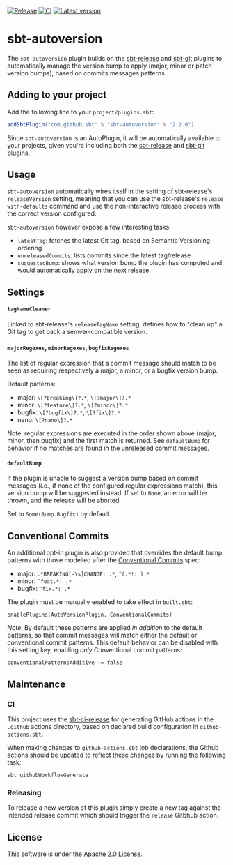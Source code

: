 [![Release](https://github.com/sbt/sbt-autoversion/actions/workflows/release.yml/badge.svg)](https://github.com/sbt/sbt-autoversion/actions/workflows/release.yml)
[![CI](https://github.com/sbt/sbt-autoversion/actions/workflows/ci.yml/badge.svg)](https://github.com/sbt/sbt-autoversion/actions/workflows/ci.yml)
[![Latest version](https://img.shields.io/github/tag/sbt/sbt-autoversion.svg)](https://github.com/sbt/sbt-autoversion/releases)

# sbt-autoversion

The `sbt-autoversion` plugin builds on the [sbt-release](https://github.com/sbt/sbt-release) and [sbt-git](https://github.com/sbt/sbt-git) plugins to automatically manage the version bump to apply (major, minor or patch version bumps), based on commits messages patterns.

## Adding to your project

Add the following line to your `project/plugins.sbt`:

```scala
addSbtPlugin("com.github.sbt" % "sbt-autoversion" % "2.2.0")
```

Since `sbt-autoversion` is an AutoPlugin, it will be automatically available to your projects,
given you're including both the [sbt-release](https://github.com/sbt/sbt-release) and [sbt-git](https://github.com/sbt/sbt-git) plugins.

## Usage

`sbt-autoversion` automatically wires itself in the setting of sbt-release's `releaseVersion` setting, meaning that you can use the sbt-release's `release with-defaults` command and use the non-interactive release process with the correct version configured.

`sbt-autoversion` however expose a few interesting tasks:

* `latestTag`: fetches the latest Git tag, based on Semantic Versioning ordering
* `unreleasedCommits`: lists commits since the latest tag/release
* `suggestedBump`: shows what version bump the plugin has computed and would automatically apply on the next release.

## Settings

#### `tagNameCleaner`

Linked to sbt-release's `releaseTagName` setting, defines how to "clean up" a Git tag to get back a semver-compatible version.

#### `majorRegexes`, `minorRegexes`, `bugfixRegexes`

The list of regular expression that a commit message should match to be seen as requiring respectively a major, a minor, or a bugfix version bump.

Default patterns:

* major: `\[?breaking\]?.*`, `\[?major\]?.*`
* minor: `\[?feature\]?.*`, `\[?minor\]?.*`
* bugfix: `\[?bugfix\]?.*`, `\[?fix\]?.*`
* nano: `\[?nano\]?.*`

Note: regular expressions are executed in the order shown above (major, minor, then bugfix) and the first match is returned.
See `defaultBump` for behavior if no matches are found in the unreleased commit messages.

#### `defaultBump`

If the plugin is unable to suggest a version bump based on commit messages (i.e., if none of the configured regular expressions match), this version bump will be suggested instead.
If set to `None`, an error will be thrown, and the release will be aborted.

Set to `Some(Bump.Bugfix)` by default.

## Conventional Commits

An additional opt-in plugin is also provided that overrides the default bump patterns with those modelled after the [Conventional Commits](https://www.conventionalcommits.org/en/v1.0.0/) spec:

* major: `.*BREAKING[-\s]CHANGE: .*`, `^(.*!: ).*`
* minor: `^feat.*: .*`
* bugfix: `^fix.*: .*`

The plugin must be manually enabled to take effect in `built.sbt`:

```
enablePlugins(AutoVersionPlugin, ConventionalCommits)
```

_Note_:  By default these patterns are applied _in addition_ to the default patterns, so that commit messages will match either the default or conventional commit patterns.  This default behavior can be disabled with this setting key, enabling _only_ Conventional commit patterns:

```
conventionalPatternsAdditive := false
```

## Maintenance

### CI
This project uses the [sbt-ci-release](https://github.com/sbt/sbt-ci-release) for generating GitHub actions in the `.github` actions directory, based on declared build configuration in `github-actions.sbt`. 

When making changes to `github-actions.sbt` job declarations, the Github actions should be updated to reflect these changes by running the following task:

```
sbt githubWorkflowGenerate
```

### Releasing

To release a new version of this plugin simply create a new tag against the intended release commit which should trigger the `release` Gitbhub action. 


## License

This software is under the [Apache 2.0 License](http://www.apache.org/licenses/LICENSE-2.0.html).
